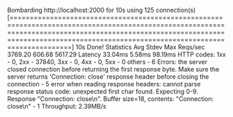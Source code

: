 Bombarding http://localhost:2000 for 10s using 125 connection(s)
[=======================================================================================================================================================================================================================================] 10s
Done!
Statistics        Avg      Stdev        Max
  Reqs/sec      3769.20     606.68    5617.29
  Latency       33.04ms     5.58ms    98.19ms
  HTTP codes:
    1xx - 0, 2xx - 37840, 3xx - 0, 4xx - 0, 5xx - 0
    others - 6
  Errors:
    the server closed connection before returning the first response byte. Make sure the server returns 'Connection: close' response header before closing the connection - 5
    error when reading response headers: cannot parse response status code: unexpected first char found. Expecting 0-9. Response "Connection: close\n". Buffer size=18, contents: "Connection: close\n" - 1
  Throughput:     2.39MB/s
